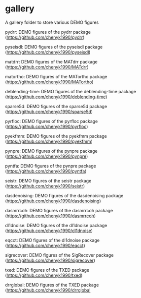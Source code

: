 # gallery
A gallery folder to store various DEMO figures 

pydrr: DEMO figures of the pydrr package (https://github.com/chenyk1990/pydrr)

pyseisdl: DEMO figures of the pyseisdl package (https://github.com/chenyk1990/pyseisdl)

matdrr: DEMO figures of the MATdrr package (https://github.com/chenyk1990/MATdrr)

matortho: DEMO figures of the MATortho package (https://github.com/chenyk1990/MATortho)

deblending-time: DEMO figures of the deblending-time package (https://github.com/chenyk1990/deblending-time)

sparse5d: DEMO figures of the sparse5d package (https://github.com/chenyk1990/sparse5d)

pyrfloc: DEMO figures of the pyrfloc package (https://github.com/chenyk1990/pyrfloc)

pyekfmm: DEMO figures of the pyekfmm package (https://github.com/chenyk1990/pyekfmm) 

pynpre: DEMO figures of the pynpre package (https://github.com/chenyk1990/pynpre) 

pyntfa: DEMO figures of the pynpre package (https://github.com/chenyk1990/pyntfa) 

seistr: DEMO figures of the seistr package (https://github.com/chenyk1990/seistr) 

dasdenoising: DEMO figures of the dasdenoising package (https://github.com/chenyk1990/dasdenoising) 

dasmrrcoh: DEMO figures of the dasmrrcoh package (https://github.com/chenyk1990/dasmrrcoh) 

dl1dnoise: DEMO figures of the dl1dnoise package (https://github.com/chenyk1990/dl1dnoise) 

eqcct: DEMO figures of the dl1dnoise package (https://github.com/chenyk1990/eqcct) 

sigrecover: DEMO figures of the SigRecover package (https://github.com/chenyk1990/sigrecover)

txed: DEMO figures of the TXED package (https://github.com/chenyk1990/txed)


drrglobal: DEMO figures of the TXED package (https://github.com/chenyk1990/drrglobal
